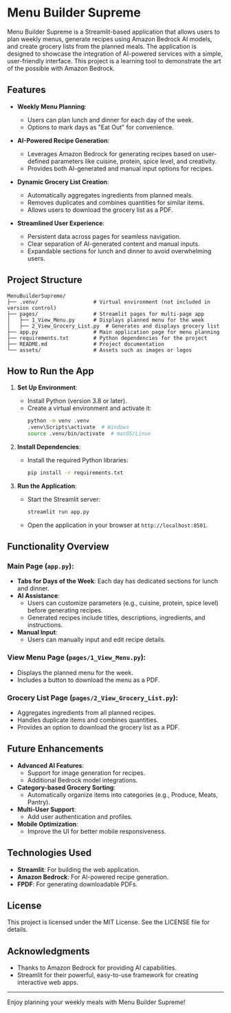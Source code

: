 # Menu Builder Supreme

Menu Builder Supreme is a Streamlit-based application that allows users to plan weekly menus, generate recipes using Amazon Bedrock AI models, and create grocery lists from the planned meals. The application is designed to showcase the integration of AI-powered services with a simple, user-friendly interface. This project is a learning tool to demonstrate the art of the possible with Amazon Bedrock.

## Features

- **Weekly Menu Planning**: 
  - Users can plan lunch and dinner for each day of the week.
  - Options to mark days as "Eat Out" for convenience.

- **AI-Powered Recipe Generation**:
  - Leverages Amazon Bedrock for generating recipes based on user-defined parameters like cuisine, protein, spice level, and creativity.
  - Provides both AI-generated and manual input options for recipes.

- **Dynamic Grocery List Creation**:
  - Automatically aggregates ingredients from planned meals.
  - Removes duplicates and combines quantities for similar items.
  - Allows users to download the grocery list as a PDF.

- **Streamlined User Experience**:
  - Persistent data across pages for seamless navigation.
  - Clear separation of AI-generated content and manual inputs.
  - Expandable sections for lunch and dinner to avoid overwhelming users.

## Project Structure

```
MenuBuilderSupreme/
├── .venv/                  # Virtual environment (not included in version control)
├── pages/                  # Streamlit pages for multi-page app
│   ├── 1_View_Menu.py      # Displays planned menu for the week
│   ├── 2_View_Grocery_List.py  # Generates and displays grocery list
├── app.py                  # Main application page for menu planning
├── requirements.txt        # Python dependencies for the project
├── README.md               # Project documentation
└── assets/                 # Assets such as images or logos
```

## How to Run the App

1. **Set Up Environment**:
   - Install Python (version 3.8 or later).
   - Create a virtual environment and activate it:
     ```bash
     python -m venv .venv
     .venv\Scripts\activate  # Windows
     source .venv/bin/activate  # macOS/Linux
     ```

2. **Install Dependencies**:
   - Install the required Python libraries:
     ```bash
     pip install -r requirements.txt
     ```

3. **Run the Application**:
   - Start the Streamlit server:
     ```bash
     streamlit run app.py
     ```
   - Open the application in your browser at `http://localhost:8501`.

## Functionality Overview

### Main Page (`app.py`):
- **Tabs for Days of the Week**: Each day has dedicated sections for lunch and dinner.
- **AI Assistance**:
  - Users can customize parameters (e.g., cuisine, protein, spice level) before generating recipes.
  - Generated recipes include titles, descriptions, ingredients, and instructions.
- **Manual Input**:
  - Users can manually input and edit recipe details.

### View Menu Page (`pages/1_View_Menu.py`):
- Displays the planned menu for the week.
- Includes a button to download the menu as a PDF.

### Grocery List Page (`pages/2_View_Grocery_List.py`):
- Aggregates ingredients from all planned recipes.
- Handles duplicate items and combines quantities.
- Provides an option to download the grocery list as a PDF.

## Future Enhancements
- **Advanced AI Features**:
  - Support for image generation for recipes.
  - Additional Bedrock model integrations.
- **Category-based Grocery Sorting**:
  - Automatically organize items into categories (e.g., Produce, Meats, Pantry).
- **Multi-User Support**:
  - Add user authentication and profiles.
- **Mobile Optimization**:
  - Improve the UI for better mobile responsiveness.

## Technologies Used
- **Streamlit**: For building the web application.
- **Amazon Bedrock**: For AI-powered recipe generation.
- **FPDF**: For generating downloadable PDFs.

## License
This project is licensed under the MIT License. See the LICENSE file for details.

## Acknowledgments
- Thanks to Amazon Bedrock for providing AI capabilities.
- Streamlit for their powerful, easy-to-use framework for creating interactive web apps.

---

Enjoy planning your weekly meals with Menu Builder Supreme!
